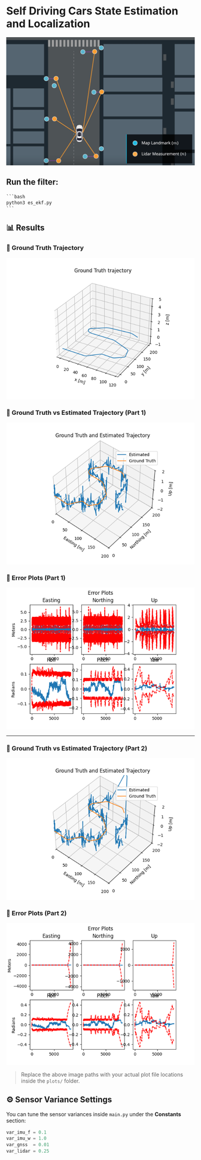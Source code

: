 # Self Driving Cars State Estimation and Localization

![Self Driving Cars Localization](media/cover.png)


## Run the filter:
    ```bash
    python3 es_ekf.py
    ```

## 📊 Results
### 🔹 Ground Truth Trajectory
![Ground Truth Trajectory](plots/pt1_GT.png)

### 🔹 Ground Truth vs Estimated Trajectory (Part 1)

![Part 1 Estimated Trajectory](plots/pt1_ET.png)

### 🔹 Error Plots (Part 1)

![Part 1 Error Plots](plots/pt1_error_analysis.png)

---

### 🔹 Ground Truth vs Estimated Trajectory (Part 2)

![Part 2 Estimated Trajectory](plots/pt2_ET.png)

### 🔹 Error Plots (Part 2)

![Part 2 Error Plots](plots/pt22_error_analysis.png)

> Replace the above image paths with your actual plot file locations inside the `plots/` folder.

## ⚙️ Sensor Variance Settings

You can tune the sensor variances inside `main.py` under the **Constants** section:
```python
var_imu_f = 0.1
var_imu_w = 1.0
var_gnss  = 0.01
var_lidar = 0.25

